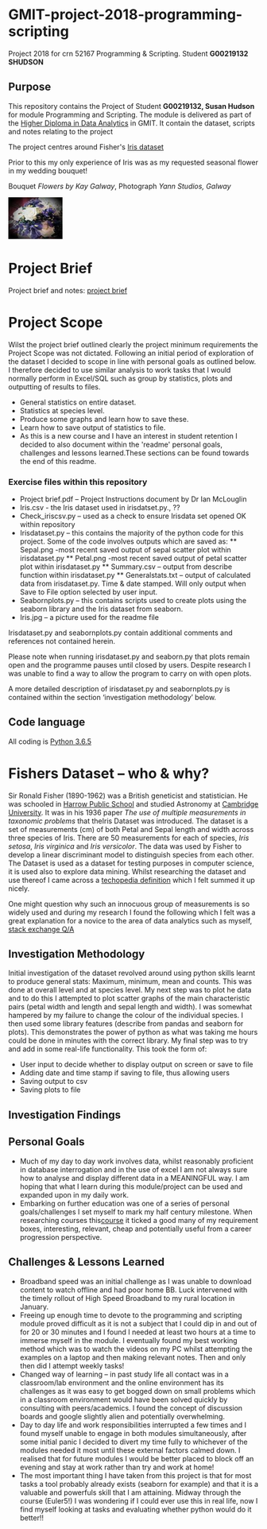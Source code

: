 # GMIT-project-2018-programming-scripting #
Project 2018 for crn 52167 Programming &amp; Scripting. Student **G00219132 SHUDSON**

## Purpose ##
This repository contains the Project of Student **G00219132, Susan Hudson** for module Programming and Scripting. The module is delivered as part of the [Higher Diploma in Data Analytics](https://www.gmit.ie/computing/higher-diploma-science-computing-data-analytics-ict-skills) in GMIT.
It contain the dataset, scripts and notes relating to the project

The project centres around Fisher's [Iris dataset](https://en.wikipedia.org/wiki/Iris_flower_data_set) 

Prior to this my only experience of Iris was as my requested seasonal flower in my wedding bouquet!

Bouquet *Flowers by Kay Galway*, Photograph  *Yann Studios, Galway*

![iris](iris.jpg)

# Project Brief #
Project brief and notes: [project brief](https://github.com/Hudsonsue/GMIT-project-2018-programming-scripting/blob/master/project%20brief.pdf)

# Project Scope #
Wilst the project brief outlined clearly the project minimum requirements the Project Scope was not dictated. Following an initial period of exploration of the dataset I decided to scope in line with personal goals as outlined below. I therefore decided to use similar analysis to work tasks that I would normally perform in Excel/SQL such as group by statistics, plots and outputting of results to files. 
* General statistics on entire dataset.
* Statistics at species level. 
* Produce some graphs and learn how to save these.
* Learn how to save output of statistics to file.
* As this is a new course and I have an interest in student retention I decided to also document within the 'readme' personal goals, challenges and lessons learned.These sections can be found towards the end of this readme.

### Exercise files within this repository ###
*	Project brief.pdf – Project Instructions document by Dr Ian McLouglin
*	Iris.csv - the Iris dataset used in irisdatset.py., ??
*	Check_iriscsv.py – used as a check to ensure Irisdata set opened OK within repository
*	Irisdataset.py – this contains the majority of the python code for this project. Some of the code involves outputs which are saved as:
** Sepal.png -most recent saved output of sepal scatter plot within irisdataset.py
** Petal.png -most recent saved output of petal scatter plot within irisdataset.py
** Summary.csv – output from describe function within irisdataset.py
** Generalstats.txt – output of calculated data from irisdataset.py. Time & date stamped. Will only output when Save to File option selected by user input. 
*	Seabornplots.py – this contains scripts used to create plots using the seaborn library and the Iris dataset from seaborn. 
*	Iris.jpg – a picture used for the readme file

Irisdataset.py and seabornplots.py contain additional comments and references not contained herein. 

Please note when running irisdataset.py and seaborn.py that plots remain open and the programme pauses until closed by users. Despite research I was unable to find a way to allow the program to carry on with open plots. 

A more detailed description of irisdataset.py and seabornplots.py is contained within the section ‘investigation methodology’ below.

## Code language ##
All coding is [Python 3.6.5](https://www.python.org/)

# Fishers Dataset – who & why? #
Sir Ronald Fisher (1890-1962) was a British geneticist and statistician. He was schooled in [Harrow Public School](https://www.harrowschool.org.uk/) and studied Astronomy at [Cambridge University](https://www.cam.ac.uk/).
It was in his 1936 paper *The use of multiple measurements in taxonomic problems* that theIris Dataset was introduced. The dataset is a set of measurements (cm) of both Petal and Sepal length and width across three species of Iris. There are 50 measurements for each of species, *Iris setosa*, *Iris virginica* and *Iris versicolor*.
The data was used by Fisher to develop a linear discriminant model to distinguish species from each other. 
The Dataset is used as a dataset for testing purposes in computer science, it is used also to explore data mining. 
Whilst researching the dataset and use thereof I came across a [techopedia definition](https://www.techopedia.com/definition/32880/iris-flower-data-set) which I felt summed it up nicely.

One might question why such an innocuous group of measurements is so widely used and during my research I found the following which I felt was a great explanation for a novice to the area of data analytics such as myself, [stack exchange Q/A](https://stats.stackexchange.com/questions/74776/what-aspects-of-the-iris-data-set-make-it-so-successful-as-an-example-teaching)

## Investigation Methodology ##
Initial investigation of the dataset revolved around using python skills learnt to produce general stats: Maximum, minimum, mean and counts. This was done at overall level and at species level. 
My next step was to plot he data and to do this I attempted to plot scatter graphs of the main characteristic pairs (petal width and length and sepal length and width). I was somewhat hampered by my failure to change the colour of the individual species. 
I then used some library features (describe from pandas and seaborn for plots). This demonstrates the power of python as what was taking me hours could be done in minutes with the correct library. 
My final step was to try and add in some real-life functionality. This took the form of:
*	User input to decide whether to display output on screen or save to file
*	Adding date and time stamp if saving to file, thus allowing users 
*	Saving output to csv
*	Saving plots to file 


## Investigation Findings ##






























## Personal Goals ##
* Much of my day to day work involves data, whilst reasonably proficient in database interrogation and in the use of excel I am not always sure how to analyse and display different data in a MEANINGFUL way. I am hoping that what I learn during this module/project can be used and expanded upon in my daily work. 
* Embarking on further education was one of a series of personal goals/challenges I set myself to mark my half century milestone. 
When researching courses this[course](https://www.gmit.ie/computing/higher-diploma-science-computing-data-analytics-ict-skills) it ticked a good many of my requirement boxes, interesting, relevant, cheap and potentially useful from a career progression perspective. 

## Challenges & Lessons Learned ##
* Broadband speed was an initial challenge as I was unable to download content to watch offline and had poor home BB. Luck intervened with the timely rollout of High Speed Broadband to my rural location in January.  
* Freeing up enough time to devote to the programming and scripting module proved difficult as it is not a subject that I could dip in and out of for 20 or 30 minutes and I found I needed at least two hours at a time to immerse myself in the module. I eventually found my best working method which was to watch the videos on my PC whilst attempting the examples on a laptop and then making relevant notes. Then and only then did I attempt weekly tasks! 
* Changed way of learning – in past study life all contact was in a classroom/lab environment and the online environment has its challenges as it was easy to get bogged down on small problems which in a classroom environment would have been solved quickly by consulting with peers/academics. I found the concept of discussion boards and google slightly alien and potentially overwhelming. 
* Day to day life and work responsibilities interrupted a few times and I found myself unable to engage in both modules simultaneously, after some initial panic I decided to divert my time fully to whichever of the modules needed it most until these external factors calmed down. I realised that for future modules I would be better placed to block off an evening and stay at work rather than try and work at home!
* The most important thing I have taken from this project is that for most tasks a tool probably already exists (seaborn for example) and that it is a valuable and powerfuls skill that I am attaining. Midway through the course (Euler5!) I was wondering if I could ever use this in real life, now I find myself looking at tasks and evaluating whether python would do it better!! 


